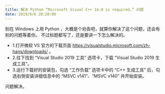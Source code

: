 ```yaml
---
title: 解决 Python “Microsoft Visual C++ 14.0 is required.” 问题
date: 2019/8/6 20:20:00
---
```


别在 Windows 上用 Python ，大概是个劝告吧，就算你解决了这个问题，还会有别的问题等着你。
不过标题都写了，还是要讲一下怎么解决的。

 - 1.打开微软 VS 官方的下载页面 https://visualstudio.microsoft.com/zh-hans/downloads/ 。
 - 2.往下找到 “Visual Studio 2019 工具” 选项卡，下载 “Visual Studio 2019 生成工具”。
 - 3.运行下载好的安装包，勾选 “工作负载” 选项卡中的 “C++ 生成工具” 后，勾选右侧安装详细信息中的 “MSVC v141”、“MSVC v140” 并开始安装。

问题解决。

